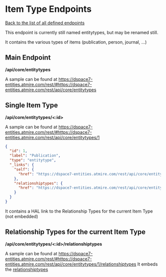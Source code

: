 # Item Type Endpoints
[Back to the list of all defined endpoints](endpoints.md)

This endpoint is currently still named entitytypes, but may be renamed still.

It contains the various types of items (publication, person, journal, …)

## Main Endpoint
**/api/core/entitytypes**

A sample can be found at https://dspace7-entities.atmire.com/rest/#https://dspace7-entities.atmire.com/rest/api/core/entitytypes

## Single Item Type
**/api/core/entitytypes/<:id>**

A sample can be found at https://dspace7-entities.atmire.com/rest/#https://dspace7-entities.atmire.com/rest/api/core/entitytypes/1

```json
{
  "id": 1,
  "label": "Publication",
  "type": "entitytype",
  "_links": {
    "self": {
      "href": "https://dspace7-entities.atmire.com/rest/api/core/entitytypes/1"
    },
    "relationshiptypes": {
      "href": "https://dspace7-entities.atmire.com/rest/api/core/entitytypes/1/relationshiptypes"
    }
  }
}
```

It contains a HAL link to the Relationship Types for the current Item Type (not embedded)

## Relationship Types for the current Item Type
**/api/core/entitytypes/<:id>/relationshiptypes**

A sample can be found at https://dspace7-entities.atmire.com/rest/#https://dspace7-entities.atmire.com/rest/api/core/entitytypes/1/relationshiptypes
It embeds the [relationshiptypes](relationshiptypes.md)
